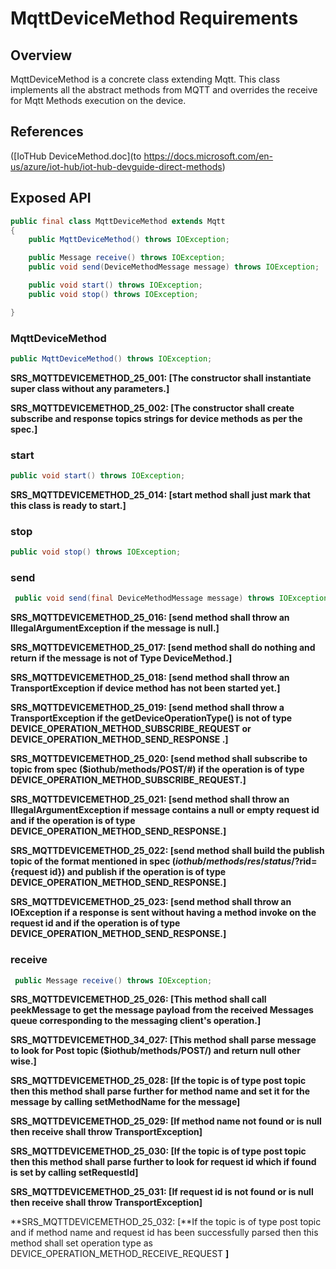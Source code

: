 # MqttDeviceMethod Requirements

## Overview

MqttDeviceMethod is a concrete class extending Mqtt. This class implements all the abstract methods from MQTT and overrides the receive for Mqtt Methods execution on the device.

## References

([IoTHub DeviceMethod.doc](to https://docs.microsoft.com/en-us/azure/iot-hub/iot-hub-devguide-direct-methods)

## Exposed API

```java
public final class MqttDeviceMethod extends Mqtt
{
    public MqttDeviceMethod() throws IOException;

    public Message receive() throws IOException;
    public void send(DeviceMethodMessage message) throws IOException;

    public void start() throws IOException;
    public void stop() throws IOException;

}
```

### MqttDeviceMethod

```java
public MqttDeviceMethod() throws IOException;
```

**SRS_MQTTDEVICEMETHOD_25_001: [**The constructor shall instantiate super class without any parameters.**]**

**SRS_MQTTDEVICEMETHOD_25_002: [**The constructor shall create subscribe and response topics strings for device methods as per the spec.**]**


### start

```java
public void start() throws IOException;
```

**SRS_MQTTDEVICEMETHOD_25_014: [**start method shall just mark that this class is ready to start.**]**


### stop

```java
public void stop() throws IOException;
```


### send

```java
 public void send(final DeviceMethodMessage message) throws IOException;
```

**SRS_MQTTDEVICEMETHOD_25_016: [**send method shall throw an IllegalArgumentException if the message is null.**]**

**SRS_MQTTDEVICEMETHOD_25_017: [**send method shall do nothing and return if the message is not of Type DeviceMethod.**]**

**SRS_MQTTDEVICEMETHOD_25_018: [**send method shall throw an TransportException if device method has not been started yet.**]**

**SRS_MQTTDEVICEMETHOD_25_019: [**send method shall throw a TransportException if the getDeviceOperationType() is not of type DEVICE_OPERATION_METHOD_SUBSCRIBE_REQUEST or DEVICE_OPERATION_METHOD_SEND_RESPONSE .**]**

**SRS_MQTTDEVICEMETHOD_25_020: [**send method shall subscribe to topic from spec ($iothub/methods/POST/#) if the operation is of type DEVICE_OPERATION_METHOD_SUBSCRIBE_REQUEST.**]**

**SRS_MQTTDEVICEMETHOD_25_021: [**send method shall throw an IllegalArgumentException if message contains a null or empty request id and if the operation is of type DEVICE_OPERATION_METHOD_SEND_RESPONSE.**]**

**SRS_MQTTDEVICEMETHOD_25_022: [**send method shall build the publish topic of the format mentioned in spec ($iothub/methods/res/{status}/?$rid={request id}) and publish if the operation is of type DEVICE_OPERATION_METHOD_SEND_RESPONSE.**]**

**SRS_MQTTDEVICEMETHOD_25_023: [**send method shall throw an IOException if a response is sent without having a method invoke on the request id and if the operation is of type DEVICE_OPERATION_METHOD_SEND_RESPONSE.**]**


### receive

```java
 public Message receive() throws IOException;
```

**SRS_MQTTDEVICEMETHOD_25_026: [**This method shall call peekMessage to get the message payload from the received Messages queue corresponding to the messaging client's operation.**]**

**SRS_MQTTDEVICEMETHOD_34_027: [**This method shall parse message to look for Post topic ($iothub/methods/POST/) and return null other wise.**]**

**SRS_MQTTDEVICEMETHOD_25_028: [**If the topic is of type post topic then this method shall parse further for method name and set it for the message by calling setMethodName for the message**]**

**SRS_MQTTDEVICEMETHOD_25_029: [**If method name not found or is null then receive shall throw TransportException**]**

**SRS_MQTTDEVICEMETHOD_25_030: [**If the topic is of type post topic then this method shall parse further to look for request id which if found is set by calling setRequestId**]**

**SRS_MQTTDEVICEMETHOD_25_031: [**If request id is not found or is null then receive shall throw TransportException**]**

**SRS_MQTTDEVICEMETHOD_25_032: [**If the topic is of type post topic and if method name and request id has been successfully parsed then this method shall set operation type as DEVICE_OPERATION_METHOD_RECEIVE_REQUEST **]**






















    
    
   